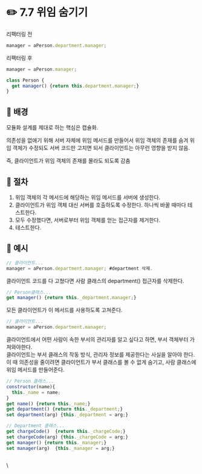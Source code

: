 # ✏️ 7.7 위임 숨기기

리팩터링 전

```javascript
manager = aPerson.department.manager;
```

리팩터링 후

```javascript
manager = aPerson.manager;

class Person {
  get manager() {return this.department.manager;}
}
```

## 🧷 배경

모듈화 설계를 제대로 하는 핵심은 캡슐화.

의존성을 없애기 위해 서버 자체에 위임 메서드를 만들어서 위임 객체의 존재를 숨겨 위임 객체가 수정되도 서버 코드만 고치면 되서 클라이언트는 아무런 영향을 받지 않음.

즉, 클라이언트가 위임 객체의 존재를 몰라도 되도록 감춤

## 🧷 절차

1. 위임 객체의 각 메서드에 해당하는 위임 메서드를 서버에 생성한다.
2. 클라이언트가 위임 객체 대신 서버를 호출하도록 수정한다. 하나씩 바꿀 때마다 테스트한다.
3. 모두 수정했다면, 서버로부터 위임 객체를 얻는 접근자를 제거한다.
4. 테스트한다.

## 🧷 예시

```javascript
// 클라이언트...
manager = aPerson.department.manager; #department 삭제.
```

클라이언트 코드를 다 고쳤다면 사람 클래스의 department() 접근자를 삭제한다.

```javascript
// Person클래스...
get manager() {return this._department.manager;}
```

모든 클라이언트가 이 메서드를 사용하도록 고쳐준다.

```javascript
// 클라이언트...
manager = aPerson.department.manager;
```

클라이언트에서 어떤 사람이 속한 부서의 관리자를 알고 싶다고 하면, 부서 객체부터 가져와야한다.\
클라이언트는 부서 클래스의 작동 방식, 관리자 정보를 제공한다는 사실을 알아야 한다. 이 때 의존성을 줄이려면 클라이언트가 부서 클래스를 볼 수 없게 숨기고, 사람 클래스에 위임 메서드를 만들어준다.

```javascript
// Person 클래스...
constructor(name){
  this._name = name;
}
get name() {return this._name;}
get department() {return this._department;}
set department(arg) {this._department = arg;}

// Department 클래스...
get chargeCode()  {return this._chargeCode;}
set chargeCode(arg) {this._chargeCode = arg;}
get manager() {return this._manager;}
set manager(arg)  {this._manager = arg;}
  
```

\
